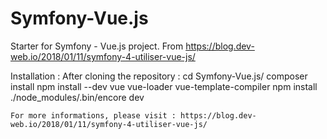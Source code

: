 # Symfony-Vue.js
Starter for Symfony - Vue.js project. From https://blog.dev-web.io/2018/01/11/symfony-4-utiliser-vue-js/


Installation :
  After cloning the repository :
    cd Symfony-Vue.js/
    composer install
    npm install --dev vue vue-loader vue-template-compiler
    npm install
    ./node_modules/.bin/encore dev
    
    For more informations, please visit : https://blog.dev-web.io/2018/01/11/symfony-4-utiliser-vue-js/
